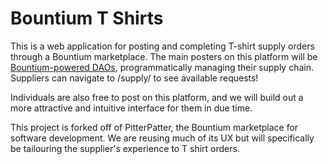 # Bountium T Shirts

This is a web application for posting and completing T-shirt supply orders through a Bountium marketplace. The main posters on this platform will be [Bountium-powered DAOs](https://gitlab.com/bountium/bountium-smart-contract-infrastructure/tree/master/DAO), programmatically managing their supply chain. Suppliers can navigate to /supply/ to see available requests!

Individuals are also free to post on this platform, and we will build out a more attractive and intuitive interface for them in due time.

This project is forked off of PitterPatter, the Bountium marketplace for software development. We are reusing much of its UX but will specifically be tailouring the supplier's experience to T shirt orders.
